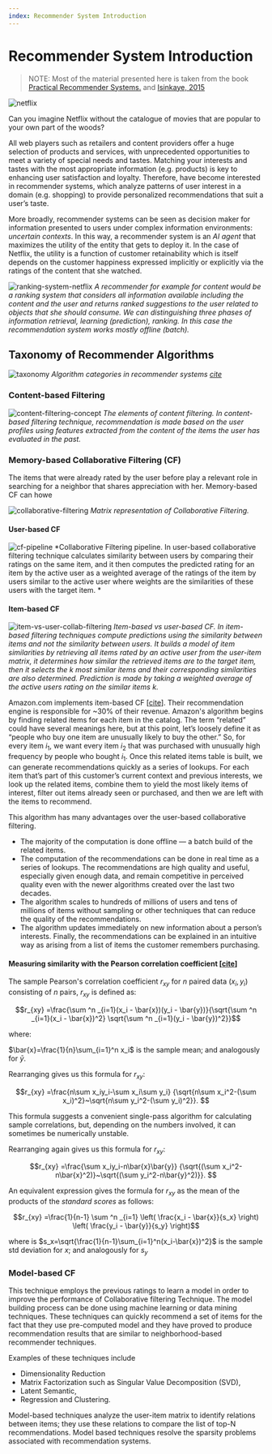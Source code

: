 ```yaml
---
index: Recommender System Introduction
---
```


# Recommender System Introduction

> NOTE: Most of the material presented here is taken from the book [Practical Recommender Systems.](https://www.amazon.com/Practical-Recommender-Systems-Kim-Falk/dp/1617292702) and [Isinkaye, 2015](https://www.sciencedirect.com/science/article/pii/S1110866515000341)
 
![netflix](images/netflix.jpg#center)

Can you imagine Netflix without the catalogue of movies that are popular to your own part of the woods? 

All web players such as retailers and content providers offer a huge selection of products and services, with unprecedented opportunities to meet a variety of special needs and tastes. Matching your interests and tastes with the most appropriate information (e.g. products) is key to enhancing user satisfaction and loyalty. Therefore,  have become interested in recommender systems, which analyze patterns of user interest in a domain (e.g. shopping) to provide personalized recommendations that suit a user’s taste. 

More broadly, recommender systems can be seen as decision maker for information presented to users under complex information environments:  _uncertain contexts_. In this way, a recommender system is an _AI agent_ that maximizes the utility of the entity that gets to deploy it. In the case of Netflix, the utility is a function of customer retainability which is itself depends on the customer happiness expressed implicitly or explicitly via the ratings of the content that she watched. 

![ranking-system-netflix](images/ranking-system-netflix.jpg#center)
*A recommender for example for content would be a ranking system that considers all information available including the content and the user and returns ranked suggestions to the user related to objects that she should consume. We can distinguishing three phases of information retrieval, learning (prediction), ranking. In this case the recommendation system works mostly offline (batch).*

## Taxonomy of Recommender Algorithms

![taxonomy](images/taxonomy.jpg#center)
*Algorithm categories in recommender systems [cite](https://www.sciencedirect.com/science/article/pii/S1110866515000341)*

### Content-based Filtering

![content-filtering-concept](images/content-filtering-concept.jpg#center)
*The elements of content filtering. In content-based filtering technique, recommendation is made based on the user profiles using features extracted from the content of the items the user has evaluated in the past.*

### Memory-based Collaborative Filtering (CF)

The items that were already rated by the user before play a relevant role in searching for a neighbor that shares appreciation with her. Memory-based CF can howe

![collaborative-filtering](images/collaborative-filtering.jpg#center)
*Matrix representation of Collaborative Filtering.*

#### User-based CF 

![cf-pipeline](images/cf-pipeline.jpg#center)
*Collaborative Filtering pipeline. In user-based collaborative filtering technique calculates similarity between users by comparing their ratings on the same item, and it then computes the predicted rating for an item by the active user as a weighted average of the ratings of the item by users similar to the active user where weights are the similarities of these users with the target item. *

#### Item-based CF 

![item-vs-user-collab-filtering](images/item-vs-user-collab-filtering.jpg#center)
*Item-based vs user-based CF. In item-based filtering techniques compute predictions using the similarity between items and not the similarity between users. It builds a model of item similarities by retrieving all items rated by an active user from the user-item matrix, it determines how similar the retrieved items are to the target item, then it selects the k most similar items and their corresponding similarities are also determined. Prediction is made by taking a weighted average of the active users rating on the similar items $k$.*

Amazon.com implements item-based CF [[cite](https://assets.amazon.science/76/9e/7eac89c14a838746e91dde0a5e9f/two-decades-of-recommender-systems-at-amazon.pdf)]. Their recommendation engine is responsible for ~30% of their revenue. Amazon's algorithm begins by finding related items for each item in the catalog. The term “related” could have several meanings here, but at this point, let’s loosely define it as “people who buy one item are unusually likely to buy the other.” So, for every item $i_1$, we want every item $i_2$ that was purchased with unusually high frequency by people who bought $i_1$. Once this related items table is built, we can generate recommendations quickly as a series of lookups. For each item that’s part of this customer’s current context and previous interests,  we look up the related items, combine them to yield the most likely items of interest, filter out items already seen or purchased, and then we are left with the items to recommend. 

This algorithm has many advantages over the user-based collaborative filtering. 

* The majority of the computation is done offline — a batch build of the related items. 
* The computation of the recommendations can be done in real time as a series of lookups. The recommendations are high quality and useful, especially given enough data, and remain competitive in perceived quality even with the newer algorithms created over the last two decades. 
* The algorithm scales to hundreds of millions of users and tens of millions of items without sampling or other techniques that can reduce the quality of the recommendations.
* The algorithm updates immediately on new information about a person’s interests. Finally, the recommendations can be explained in an intuitive way as arising from a list of items the customer remembers purchasing.

#### Measuring similarity with the Pearson correlation coefficient [[cite](https://en.wikipedia.org/w/index.php?title=Pearson_correlation_coefficient&oldid=968081798)]

The sample Pearson's correlation coefficient $r_{xy}$ for $n$ paired data $(x_i,y_i)$ consisting of $n$ pairs, $r_{xy}$ is defined as:

$$r_{xy} =\frac{\sum ^n _{i=1}(x_i - \bar{x})(y_i - \bar{y})}{\sqrt{\sum ^n _{i=1}(x_i - \bar{x})^2} \sqrt{\sum ^n _{i=1}(y_i - \bar{y})^2}}$$


where:

$\bar{x}=\frac{1}{n}\sum_{i=1}^n x_i$ is the sample mean; and analogously for $\bar{y}$. 

Rearranging gives us this formula for $r_{xy}$:

$$r_{xy} =\frac{n\sum x_iy_i-\sum x_i\sum y_i}
{\sqrt{n\sum x_i^2-(\sum x_i)^2}~\sqrt{n\sum y_i^2-(\sum y_i)^2}}.
$$

This formula suggests a convenient single-pass algorithm for calculating sample correlations, but, depending on the numbers involved, it can sometimes be numerically unstable.

Rearranging again gives us this formula for $r_{xy}$:

$$r_{xy} =\frac{\sum x_iy_i-n\bar{x}\bar{y}}
{\sqrt{(\sum x_i^2-n\bar{x}^2)}~\sqrt{(\sum y_i^2-n\bar{y}^2)}}.
$$

An equivalent expression gives the formula for $r_{xy}$ as the mean of the products of the _standard scores_ as follows:

$$r_{xy} =\frac{1}{n-1} \sum ^n _{i=1} \left( \frac{x_i - \bar{x}}{s_x} \right) \left( \frac{y_i - \bar{y}}{s_y} \right)$$

where is $s_x=\sqrt{\frac{1}{n-1}\sum_{i=1}^n(x_i-\bar{x})^2}$  is the sample std deviation for $x$; and analogously for $s_y$

### Model-based CF

This technique employs the previous ratings to learn a model in order to improve the performance of Collaborative filtering Technique. The model building process can be done using machine learning or data mining techniques. These techniques can quickly recommend a set of items for the fact that they use pre-computed model and they have proved to produce recommendation results that are similar to neighborhood-based recommender techniques. 

Examples of these techniques include 

* Dimensionality Reduction
* Matrix Factorization such as Singular Value Decomposition (SVD), 
* Latent Semantic,  
* Regression and Clustering. 

Model-based techniques analyze the user-item matrix to identify relations between items; they use these relations to compare the list of top-N recommendations. Model based techniques resolve the sparsity problems associated with recommendation systems.
